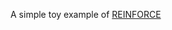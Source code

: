 A simple toy example of [REINFORCE](http://www-anw.cs.umass.edu/~barto/courses/cs687/williams92simple.pdf)

